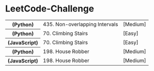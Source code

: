 <h1> LeetCode-Challenge </h1>
<table>
  <tr><th>(Python)</th> <td>435. Non-overlapping Intervals</td> <td>[Medium]</td></tr>
  <tr><th>(Python)</th>      <td>70. Climbing Stairs </td> <td>[Easy]</td></tr>
  <tr><th>(JavaScript)</th>  <td>70. Climbing Stairs </td> <td>[Easy]</td></tr>
  <tr><th>(Python)</th>  <td>198. House Robber </td> <td>[Medium]</td></tr>
  <tr><th>(JavaScript)</th>  <td>198. House Robber </td> <td>[Medium]</td></tr>
</table>
